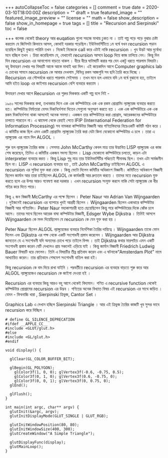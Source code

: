+++
autoCollapseToc = false
categories = []
comment = true
date = 2020-03-10T18:00:00Z
description = ""
draft = true
featured_image = ""
featured_image_preview = ""
license = ""
math = false
show_description = false
show_in_homepage = true
tags = []
title = "Recursion and Sierpinski"
toc = false

+++
কলেজ থেকেই theory আর euqation গুলো সহজে মাথায় ঢুকত না । তাই গল্প পড়ে পড়ে বুঝার চেষ্টা করতাম যে জিনিসটা কিভাবে আসল, কোথাই দরকার পড়েছিল।ইউনিভার্সিটিতে ১ম বর্ষে যখন recursion পড়ান হয়েছিল কিছুই বুঝতে পারিনি তখন । নিজেই নিজেকে call করে এটাই নাকি recursion । খুব উদ্ভট আর দুর্বোধ্য মনে হচ্ছিল তখন । চিন্তা করেছিলাম যে, যেখানেই recursion আসবে loop দিয়ে কাজ চালিয়ে নেব। কিন্তু দিন দিন recursion এর আনাগোনা বাড়তে থাকল । ধীরে ধীরে ঘাটাঘাটি করার পর যেন একটু ধরতে পারলাম বিষয়টা। বহু উদাহরণ দেখার পর বিষয়টি আস্তে আস্তে মাথাই ধরা দিল। এই কয়েকদিন আগে Computer graphics lab এ চোখের সামনে recursion কে আবার দেখলাম ,বিভিন্ন রকম আজগুবি সব ছবি তৈরি করে দিচ্ছে । Recursion এর সৌন্দর্যকে ধরতে পারলাম সেইসময় । তখন মনে হল এভাবে যদি ১ম বর্ষে বুঝানো হত, তাইলে আমি হইত loop এর জাইগায় recursion বেশি ব্যবহার করতাম ।

উদাহরণ দেখার আগে Recursion এর শুরুর দিককার একটি গল্প বলে নিই -

১৯৫০ সালের দিককার কথা, তখনকার দিনে এক এক কম্পিউটারে এক এক রকম প্রোগ্রামিং ল্যাঙ্গুয়েজ ব্যবহার করতে হত। কম্পিউটার নির্মাতারা যেসব দিকনির্দেশনা দিতেন সেগুলো অনুসরণ করতে হত । এক এক কম্পিউটারে এক এক রকম দিকনির্দেশনা থাকা আসলেই অনেক সমস্যা। একজন তার কম্পিউটারে করা প্রোগ্রাম, আরেকজনের কম্পিউটারে চালাতে পারতেন না। এ ঝামেলা থেকে রেহাই পেতে IFIP (International Federation for Information Processing) সব নামকরা কম্পিউটার বিজ্ঞানী আর গণিতবিদদের নিয়েএকটি কমিটি গঠন করে । এ কমিটির কাজ ছিল এমন একটি প্রোগ্রামিং ল্যাঙ্গুয়েজ তৈরি করা যেটা কিনা যেকোনো কম্পিউটার এ চলে । তারা এ ল্যাঙ্গুয়েজ এর নামে দিল ALGOL ।

শুরু হল ল্যাঙ্গুয়েজ তৈরির কাজ । সেসময় John McCarthy কেবল মাত্র তার উদ্ভাবিত LISP ল্যাঙ্গুয়েজ এর কাজ শেষ করেছেন, তিনিও এ কমিটির একজন সদস্য ছিলেন । Lisp যেকোনো কম্পিউটারে চলতো, কাড়ন এটা interpreter ব্যবহার করত । কিন্তু Lisp শুধু মাত্র তার ইউনিভার্সিটির গণ্ডিতেই সীমাবদ্ধ ছিল। তখন এটা সার্বজনীন ছিল না। LISP এ recursion ব্যবহার হত , তাই John McCarthy চাইছিলেন ALGOL এ recursion এর সুবিধা যুক্ত করা হোক । কিন্তু ভেটো দিলেন কমিটির অধিকাংশ বিজ্ঞানী। কমিটিতে অধিকাংশ বিজ্ঞানী ছিলেন জার্মান আর তারা চাইছিলেন ALGOL কে কার্যকারী আর দ্রুততম করতে । তাদের মতে recursion যুক্ত করতে হলে এর উপর আরও গবেষণা করা দরকার । এখন recursion সংযুক্ত করলে নাকি সেটা ল্যাঙ্গুয়েজ কে ধীর গতির করে দিতে পারে।

কিন্তু ২ জন বিজ্ঞানী McCarthy এর পক্ষে ছিলেন । Peter Naur আর Adrian Van Wijngaarden । দুইজনেই recursion এর ব্যাপারে খুবই আগ্রহী ছিলেন । Wijngaarden ছিলেন একাধারে কম্পিউটার বিজ্ঞানী আর গণিতবিদ। Peter Naur মহাকাশচারী হতে ছেয়েছিলেন কিন্তু পরে কম্পিউটারের দিকে ঝোঁক চলে আসে। তাদের সাথে ছিলেন আরেক বাঘা কম্পিউটার বিজ্ঞানী, Edsger Wybe Dijkstra । তিনিই আসলে Wijngaarden কে মদদ দিয়েছিলেন যে recursion কে যেন যুক্ত করা হয় ।

Peter Naur ছিলেন ALGOL ল্যাঙ্গুয়েজের ব্যবহার নির্দেশিকা তৈরির দায়িত্বে । Wijngaarden তাকে ফোন দিলেন এবং Dijkstra এর পক্ষ থেকে একটি সংশোধনী প্রস্তাব করেলেন । Wijngaarden আর Dijkstra জানতেন যে এ সংশোধনী যদি অন্যদের চোখে পড়ে তাইলে বিপদ । তাই Dijkstra কথার মারপ্যাঁচে এমন একটি সংশোধনী প্রস্তাব করেন যেটি দেখলেও প্রায় সকলেই এড়িয়ে যাই । কিন্তু জার্মান বিজ্ঞানী Friedrich Ludwig Bauer বিষয়টি ধরে ফেলেন। তিনি এ বিষয়টির তীব্র প্রতিবাদ করেন এবং এ ঘটনাকে“Amsterdam Plot” নামে আখ্যায়িত করেন। তার প্রতিবাদে শেষমেশ সংশোধনী বাতিল করা হই।

কিন্তু recursion কে বাদ দিয়ে রাখা যাইনি । পরবর্তীতে recursion এর ব্যবহার বাড়তে শুরু করে আর ALGOL ল্যাঙ্গুয়েজেও recursion কে জাইগা দেওয়া হই ।

Recursion এর ব্যবহার কিন্তু আরও বহু আগে থেকেই বিদ্যমান। গণিত এ recursive function থেকেই কম্পিউটার প্রোগ্রামের recursion এর উদ্ভব । গণিতের অনেক বিখ্যাত বিষয় এই recursion এর সাথে জড়িত । যেমন - ফিবনাচ্চি ধারা , Sierpinski ত্রিভুজ, Cantor Set ।

Graphics Lab এ দেখান হচ্ছিল Sierpinski Triangle । আর এই ত্রিভুজ তৈরির কাজটি খুব সুন্দর ভাবে recursion করে দিচ্ছিল ।

    # define GL_SILENCE_DEPRECATION
    #ifdef __APPLE_CC__
    #include <GLUT/glut.h>
    #else
    #include <GL/glut.h>
    #endif
    
    void display() {
    
      glClear(GL_COLOR_BUFFER_BIT);
    
      glBegin(GL_POLYGON);
        glColor3f(1, 0, 0); glVertex3f(-0.6, -0.75, 0.5);
        glColor3f(0, 1, 0); glVertex3f(0.6, -0.75, 0);
        glColor3f(0, 0, 1); glVertex3f(0, 0.75, 0);
      glEnd();
    
      glFlush();
    }
    
    int main(int argc, char** argv) {
      glutInit(&argc, argv);
      glutInitDisplayMode(GLUT_SINGLE | GLUT_RGB);
    
      glutInitWindowPosition(80, 80);
      glutInitWindowSize(400, 300);
      glutCreateWindow("A Simple Triangle");
    
      glutDisplayFunc(display);
      glutMainLoop();
    }
